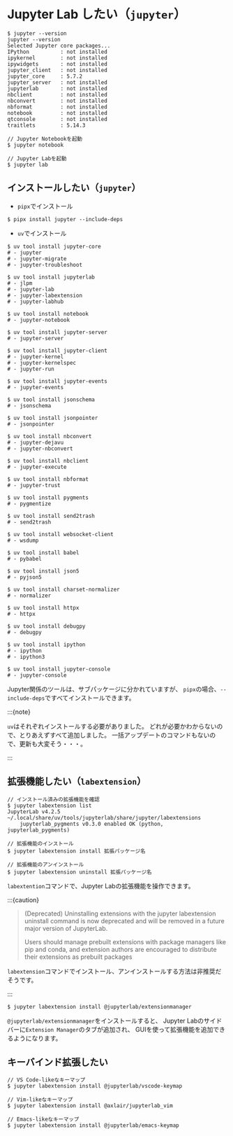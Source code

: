 # Jupyter Lab したい（``jupyter``）

```console
$ jupyter --version
jupyter --version
Selected Jupyter core packages...
IPython          : not installed
ipykernel        : not installed
ipywidgets       : not installed
jupyter_client   : not installed
jupyter_core     : 5.7.2
jupyter_server   : not installed
jupyterlab       : not installed
nbclient         : not installed
nbconvert        : not installed
nbformat         : not installed
notebook         : not installed
qtconsole        : not installed
traitlets        : 5.14.3

// Jupyter Notebookを起動
$ jupyter notebook

// Jupyter Labを起動
$ jupyter lab
```

## インストールしたい（`jupyter`）

- `pipx`でインストール

```console
$ pipx install jupyter --include-deps
```

- `uv`でインストール

```console
$ uv tool install jupyter-core
# - jupyter
# - jupyter-migrate
# - jupyter-troubleshoot

$ uv tool install jupyterlab
# - jlpm
# - jupyter-lab
# - jupyter-labextension
# - jupyter-labhub

$ uv tool install notebook
# - jupyter-notebook

$ uv tool install jupyter-server
# - jupyter-server

$ uv tool install jupyter-client
# - jupyter-kernel
# - jupyter-kernelspec
# - jupyter-run

$ uv tool install jupyter-events
# - jupyter-events

$ uv tool install jsonschema
# - jsonschema

$ uv tool install jsonpointer
# - jsonpointer

$ uv tool install nbconvert
# - jupyter-dejavu
# - jupyter-nbconvert

$ uv tool install nbclient
# - jupyter-execute

$ uv tool install nbformat
# - jupyter-trust

$ uv tool install pygments
# - pygmentize

$ uv tool install send2trash
# - send2trash

$ uv tool install websocket-client
# - wsdump

$ uv tool install babel
# - pybabel

$ uv tool install json5
# - pyjson5

$ uv tool install charset-normalizer
# - normalizer

$ uv tool install httpx
# - httpx

$ uv tool install debugpy
# - debugpy

$ uv tool install ipython
# - ipython
# - ipython3

$ uv tool install jupyter-console
# - jupyter-console
```

Jupyter関係のツールは、サブパッケージに分かれていますが、
`pipx`の場合、``--include-deps``ですべてインストールできます。

:::{note}

`uv`はそれぞれインストールする必要がありました。
どれが必要かわからないので、とりあえずすべて追加しました。
一括アップデートのコマンドもないので、更新も大変そう・・・。

:::

## 拡張機能したい（`labextension`）

```console
// インストール済みの拡張機能を確認
$ jupyter labextension list
JupyterLab v4.2.5
~/.local/share/uv/tools/jupyterlab/share/jupyter/labextensions
    jupyterlab_pygments v0.3.0 enabled OK (python, jupyterlab_pygments)

// 拡張機能のインストール
$ jupyter labextension install 拡張パッケージ名

// 拡張機能のアンインストール
$ jupyter labextension uninstall 拡張パッケージ名
```

`labextention`コマンドで、Jupyter Labの拡張機能を操作できます。

:::{caution}

> (Deprecated) Uninstalling extensions with the jupyter labextension uninstall command is now deprecated and will be removed in a future major version of JupyterLab.
>
> Users should manage prebuilt extensions with package managers like pip and conda, and extension authors are encouraged to distribute their extensions as prebuilt packages

`labextension`コマンドでインストール、アンインストールする方法は非推奨だそうです。

:::

```console
$ jupyter labextension install @jupyterlab/extensionmanager
```

`@jupyterlab/extensionmanager`をインストールすると、
Jupyter Labのサイドバーに`Extension Manager`のタブが追加され、
GUIを使って拡張機能を追加できるようになります。

## キーバインド拡張したい

```console
// VS Code-likeなキーマップ
$ jupyter labextension install @jupyterlab/vscode-keymap

// Vim-likeなキーマップ
$ jupyter labextension install @axlair/jupyterlab_vim

// Emacs-likeなキーマップ
$ jupyter labextension install @jupyterlab/emacs-keymap
```
